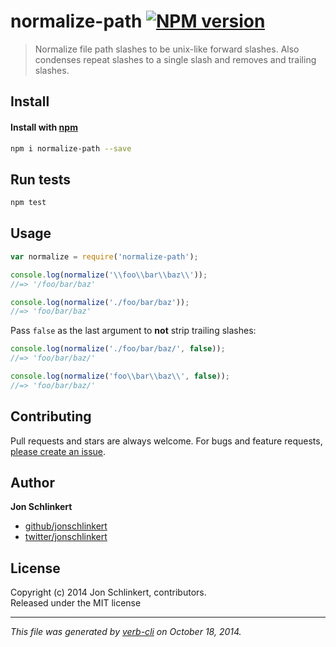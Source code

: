 # normalize-path [![NPM version](https://badge.fury.io/js/normalize-path.svg)](http://badge.fury.io/js/normalize-path)

> Normalize file path slashes to be unix-like forward slashes. Also condenses repeat slashes to a single slash and removes and trailing slashes.

## Install
#### Install with [npm](npmjs.org)

```bash
npm i normalize-path --save
```

## Run tests

```bash
npm test
```

## Usage

```js
var normalize = require('normalize-path');

console.log(normalize('\\foo\\bar\\baz\\'));
//=> '/foo/bar/baz'

console.log(normalize('./foo/bar/baz'));
//=> 'foo/bar/baz'
```

Pass `false` as the last argument to **not** strip trailing slashes:

```js
console.log(normalize('./foo/bar/baz/', false));
//=> 'foo/bar/baz/'

console.log(normalize('foo\\bar\\baz\\', false));
//=> 'foo/bar/baz/'
```

## Contributing
Pull requests and stars are always welcome. For bugs and feature requests, [please create an issue](https://github.com/jonschlinkert/normalize-path/issues).

## Author

**Jon Schlinkert**
 
+ [github/jonschlinkert](https://github.com/jonschlinkert)
+ [twitter/jonschlinkert](http://twitter.com/jonschlinkert) 

## License
Copyright (c) 2014 Jon Schlinkert, contributors.  
Released under the MIT license

***

_This file was generated by [verb-cli](https://github.com/assemble/verb-cli) on October 18, 2014._